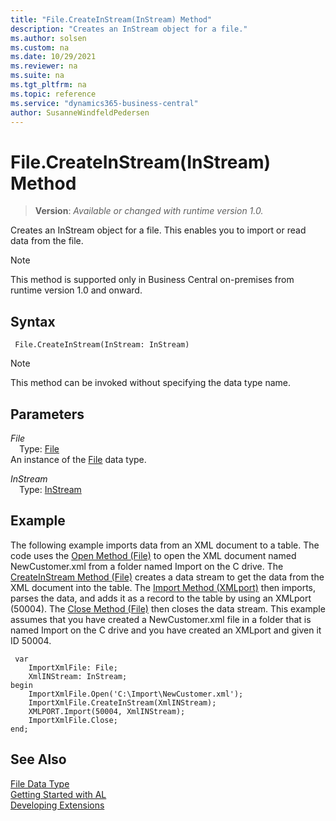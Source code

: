 ```yaml
---
title: "File.CreateInStream(InStream) Method"
description: "Creates an InStream object for a file."
ms.author: solsen
ms.custom: na
ms.date: 10/29/2021
ms.reviewer: na
ms.suite: na
ms.tgt_pltfrm: na
ms.topic: reference
ms.service: "dynamics365-business-central"
author: SusanneWindfeldPedersen
---
```

[//]: # (START>DO_NOT_EDIT)
[//]: # (IMPORTANT:Do not edit any of the content between here and the END>DO_NOT_EDIT.)
[//]: # (Any modifications should be made in the .xml files in the ModernDev repo.)
# File.CreateInStream(InStream) Method
> **Version**: _Available or changed with runtime version 1.0._

Creates an InStream object for a file. This enables you to import or read data from the file.

> [!NOTE]
> This method is supported only in Business Central on-premises from runtime version 1.0 and onward.

## Syntax
```AL
 File.CreateInStream(InStream: InStream)
```
> [!NOTE]
> This method can be invoked without specifying the data type name.
## Parameters
*File*  
&emsp;Type: [File](file-data-type.md)  
An instance of the [File](file-data-type.md) data type.  

*InStream*  
&emsp;Type: [InStream](../instream/instream-data-type.md)  
  



[//]: # (IMPORTANT: END>DO_NOT_EDIT)

## Example

The following example imports data from an XML document to a table. The code uses the [Open Method \(File\)](../../methods-auto/file/file-open-method.md) to open the XML document named NewCustomer.xml from a folder named Import on the C drive. The [CreateInStream Method \(File\)](../../methods-auto/file/file-createinstream-method.md) creates a data stream to get the data from the XML document into the table. The [Import Method \(XMLport\)](../../methods-auto/xmlport/xmlport-import-method.md) then imports, parses the data, and adds it as a record to the table by using an XMLport \(50004\). The [Close Method \(File\)](../../methods-auto/file/file-close-method.md) then closes the data stream. This example assumes that you have created a NewCustomer.xml file in a folder that is named Import on the C drive and you have created an XMLport and given it ID 50004.
 
```
 var
    ImportXmlFile: File;
    XmlINStream: InStream;
begin
    ImportXmlFile.Open('C:\Import\NewCustomer.xml');  
    ImportXmlFile.CreateInStream(XmlINStream);  
    XMLPORT.Import(50004, XmlINStream);  
    ImportXmlFile.Close;  
end;

```  


## See Also
[File Data Type](file-data-type.md)  
[Getting Started with AL](../../devenv-get-started.md)  
[Developing Extensions](../../devenv-dev-overview.md)